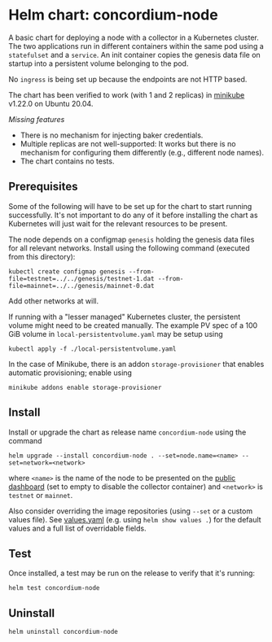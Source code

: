 # Helm chart: concordium-node

A basic chart for deploying a node with a collector in a Kubernetes cluster.
The two applications run in different containers within the same pod using a `statefulset` and a `service`.
An init container copies the genesis data file on startup into a persistent volume belonging to the pod.

No `ingress` is being set up because the endpoints are not HTTP based.

The chart has been verified to work (with 1 and 2 replicas) in [minikube](https://minikube.sigs.k8s.io/docs/) v1.22.0 on Ubuntu 20.04.

*Missing features*

- There is no mechanism for injecting baker credentials.
- Multiple replicas are not well-supported:
  It works but there is no mechanism for configuring them differently
  (e.g., different node names).
- The chart contains no tests.

## Prerequisites

Some of the following will have to be set up for the chart to start running successfully.
It's not important to do any of it before installing the chart
as Kubernetes will just wait for the relevant resources to be present.

The node depends on a configmap `genesis` holding the genesis data files for all relevant networks.
Install using the following command (executed from this directory):

```shell
kubectl create configmap genesis --from-file=testnet=../../genesis/testnet-1.dat --from-file=mainnet=../../genesis/mainnet-0.dat
```

Add other networks at will.

If running with a "lesser managed" Kubernetes cluster, the persistent volume might need to be created manually.
The example PV spec of a 100 GiB volume in `local-persistentvolume.yaml` may be setup using

```shell
kubectl apply -f ./local-persistentvolume.yaml
```

In the case of Minikube, there is an addon `storage-provisioner` that enables automatic provisioning; enable using

```shell
minikube addons enable storage-provisioner
```

## Install

Install or upgrade the chart as release name `concordium-node` using the command

```shell
helm upgrade --install concordium-node . --set=node.name=<name> --set=network=<network>
```

where `<name>` is the name of the node to be presented on the
[public dashboard](https://dashboard.mainnet.concordium.software/)
(set to empty to disable the collector container)
and `<network>` is `testnet` or `mainnet`.

Also consider overriding the image repositories (using `--set` or a custom values file).
See [values.yaml](./values.yaml) (e.g. using `helm show values .`)
for the default values and a full list of overridable fields.

## Test

Once installed, a test may be run on the release to verify that it's running:

```shell
helm test concordium-node
```

## Uninstall

```shell
helm uninstall concordium-node
```
